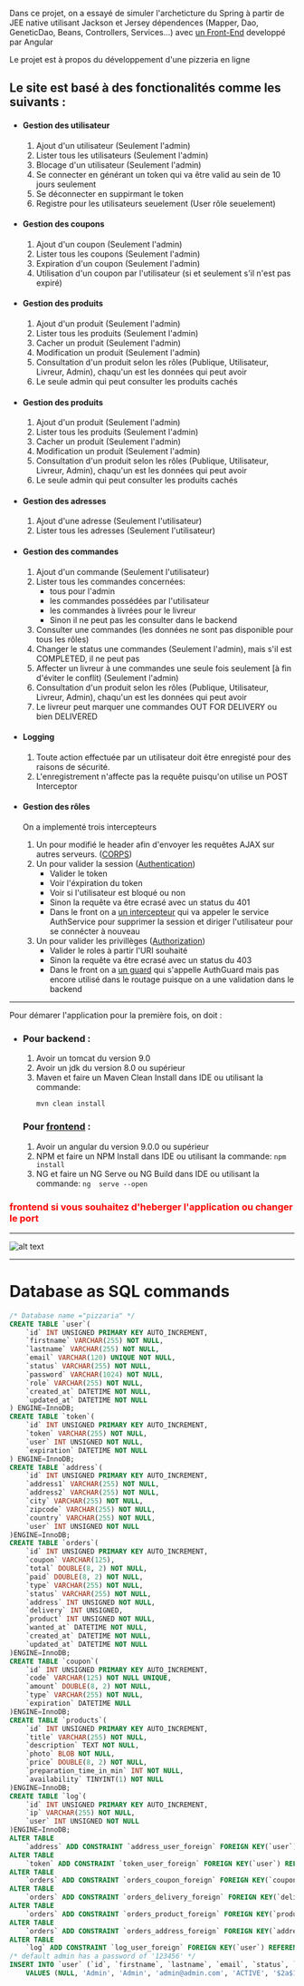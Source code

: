 
<p>Dans ce projet, on a essayé de simuler l'archeticture du Spring à partir de JEE native utilisant Jackson et Jersey dépendences (Mapper, Dao, GeneticDao, Beans, Controllers, Services...) avec <a _target="" href="https://github.com/pople10/pizzeriaFront">un Front-End</a> developpé par Angular</p>
<p>Le projet est à propos du développement d'une pizzeria en ligne</p>
<h2>Le site est basé à des fonctionalités comme les suivants : </h2>
<ul>
	<li>
		<h4>Gestion des utilisateur</h4>
		<ol>
			<li>Ajout d'un utilisateur (Seulement l'admin)</li>
			<li>Lister tous les utilisateurs (Seulement l'admin)</li>
			<li>Blocage d'un utilisateur (Seulement l'admin)</li>
			<li>Se connecter en générant un token qui va être valid au sein de 10 jours seulement</li>
			<li>Se déconnecter en suppirmant le token</li>
			<li>Registre pour les utilisateurs seuelement (User rôle seuelement)</li>
		</ol>
	</li>
	<li>
		<h4>Gestion des coupons</h4>
		<ol>
			<li>Ajout d'un coupon (Seulement l'admin)</li>
			<li>Lister tous les coupons (Seulement l'admin)</li>
			<li>Expiration d'un coupon (Seulement l'admin)</li>
			<li>Utilisation d'un coupon par l'utilisateur (si et seulement s'il n'est pas expiré)</li>
		</ol>
	</li>
	<li>
		<h4>Gestion des produits</h4>
		<ol>
			<li>Ajout d'un produit (Seulement l'admin)</li>
			<li>Lister tous les produits (Seulement l'admin)</li>
			<li>Cacher un produit (Seulement l'admin)</li>
			<li>Modification un produit (Seulement l'admin)</li>
			<li>Consultation d'un produit selon les rôles (Publique, Utilisateur, Livreur, Admin), chaqu'un est les données qui peut avoir</li>
			<li>Le seule admin qui peut consulter les produits cachés</li>
		</ol>
	</li>
	<li>
		<h4>Gestion des produits</h4>
		<ol>
			<li>Ajout d'un produit (Seulement l'admin)</li>
			<li>Lister tous les produits (Seulement l'admin)</li>
			<li>Cacher un produit (Seulement l'admin)</li>
			<li>Modification un produit (Seulement l'admin)</li>
			<li>Consultation d'un produit selon les rôles (Publique, Utilisateur, Livreur, Admin), chaqu'un est les données qui peut avoir</li>
			<li>Le seule admin qui peut consulter les produits cachés</li>
		</ol>
	</li>
	<li>
		<h4>Gestion des adresses</h4>
		<ol>
			<li>Ajout d'une adresse (Seulement l'utilisateur)</li>
			<li>Lister tous les adresses (Seulement l'utilisateur)</li>
		</ol>
	</li>
	<li>
		<h4>Gestion des commandes</h4>
		<ol>
			<li>Ajout d'un commande (Seulement l'utilisateur)</li>
			<li>Lister tous les commandes concernées:
				<ul>
					<li>tous pour l'admin</li>
					<li>les commandes possédées par l'utilisateur</li>
					<li>les commandes à livrées pour le livreur</li>
					<li>Sinon il ne peut pas les consulter dans le backend</li>
				</ul>
			</li>
			<li>Consulter une commandes (les données ne sont pas disponible pour tous les rôles)</li>
			<li>Changer le status une commandes (Seulement l'admin), mais s'il est COMPLETED, il ne peut pas</li>
			<li>Affecter un livreur à une commandes une seule fois seulement [à fin d'éviter le conflit) (Seulement l'admin)</li>
			<li>Consultation d'un produit selon les rôles (Publique, Utilisateur, Livreur, Admin), chaqu'un est les données qui peut avoir</li>
			<li>Le livreur peut marquer une commandes OUT FOR DELIVERY ou bien DELIVERED</li>
		</ol>
	</li>
	<li>
		<h4>Logging</h4>
		<ol>
			<li>Toute action effectuée par un utilisateur doit être enregisté pour des raisons de sécurité.</li>
			<li>L'enregistrement n'affecte pas la requête puisqu'on utilise un POST Interceptor</li>
		</ol>
	</li>
	<li>
		<h4>Gestion des rôles</h4>
		<p>On a implementé trois intercepteurs</p>
		<ol>
			<li>Un pour modifié le header afin d'envoyer les requêtes AJAX sur autres serveurs. (<a href="https://github.com/pople10/pizzeriaBackend/blob/master/src/main/java/com/project/pizzeria/interceptors/CORSFilter.java">CORPS</a>)</li>
			<li>Un pour valider la session (<a href="https://github.com/pople10/pizzeriaBackend/blob/master/src/main/java/com/project/pizzeria/interceptors/AuthentificationFilter.java">Authentication</a>)
				<ul>
					<li>Valider le token</li>
					<li>Voir l'éxpiration du token</li>
					<li>Voir si l'utilisateur est bloqué ou non</li>
					<li>Sinon la requête va être ecrasé avec un status du 401</li>
					<li>Dans le front on a <a href="https://github.com/pople10/pizzeriaFront/blob/master/src/app/interceptor/auth.interceptor.ts">un intercepteur</a> qui va appeler le service AuthService pour supprimer la session et diriger l'utilisateur pour se connécter à nouveau</li>
				</ul>
			</li>
			<li>Un pour valider les privillèges (<a href="https://github.com/pople10/pizzeriaBackend/blob/master/src/main/java/com/project/pizzeria/interceptors/AuthorizationFilter.java">Authorization</a>)
				<ul>
					<li>Valider le roles à partir l'URI souhaité</li>
					<li>Sinon la requête va être ecrasé avec un status du 403</li>
					<li>Dans le front on a <a href="https://github.com/pople10/pizzeriaFront/blob/master/src/app/guard/auth.guard.ts">un guard</a> qui s'appelle AuthGuard mais pas encore utilisé dans le routage puisque on a une validation dans le backend</li>
				</ul>
			</li>
		</ol>
	</li>
</ul>
<hr>
<p>Pour démarer l'application pour la première fois, on doit : </p>
<ul>
	<li>
		<h3>Pour backend :</h3>
		<ol type="1">
			<li>Avoir un tomcat du version 9.0</li>
			<li>Avoir un jdk du version 8.0 ou supérieur</li>
			<li>Maven et faire un Maven Clean Install dans IDE ou utilisant la commande:
			</li>
			
``` mvn clean install ```
		</ol>
		<h3>Pour <a _target="" href="https://github.com/pople10/pizzeriaFront">frontend</a> :</h3>
		<ol type="1">
			<li>Avoir un angular du version 9.0.0 ou supérieur</li>
			<li>NPM et faire un NPM Install dans IDE ou utilisant la commande:
``` npm install ```
			</li>
			<li>NG et faire un NG Serve ou NG Build dans IDE ou utilisant la commande:
``` ng  serve --open ```
			</li>
		</ol>
	</li>
</ul>
<h3 style="color:#ff0000;>N'oublier pas de modifier le lien du serveur dans le env.ts dans le <a _target="" href="https://github.com/pople10/pizzeriaFront">frontend</a> si vous souhaitez d'heberger l'application ou changer le port</h3>
<hr>

![alt text](https://github.com/pople10/pizzeriaBackend/blob/master/diagram.png?raw=true)
<hr>
<h1>Database as SQL commands</h1>

```sql
/* Database name ="pizzaria" */
CREATE TABLE `user`(
    `id` INT UNSIGNED PRIMARY KEY AUTO_INCREMENT,
    `firstname` VARCHAR(255) NOT NULL,
    `lastname` VARCHAR(255) NOT NULL,
    `email` VARCHAR(120) UNIQUE NOT NULL,
    `status` VARCHAR(255) NOT NULL,
	`password` VARCHAR(1024) NOT NULL,
    `role` VARCHAR(255) NOT NULL,
    `created_at` DATETIME NOT NULL,
    `updated_at` DATETIME NOT NULL
) ENGINE=InnoDB;
CREATE TABLE `token`(
    `id` INT UNSIGNED PRIMARY KEY AUTO_INCREMENT,
    `token` VARCHAR(255) NOT NULL,
	`user` INT UNSIGNED NOT NULL,
	`expiration` DATETIME NOT NULL
) ENGINE=InnoDB;
CREATE TABLE `address`(
    `id` INT UNSIGNED PRIMARY KEY AUTO_INCREMENT,
    `address1` VARCHAR(255) NOT NULL,
    `address2` VARCHAR(255) NOT NULL,
    `city` VARCHAR(255) NOT NULL,
    `zipcode` VARCHAR(255) NOT NULL,
    `country` VARCHAR(255) NOT NULL,
    `user` INT UNSIGNED NOT NULL
)ENGINE=InnoDB;
CREATE TABLE `orders`(
    `id` INT UNSIGNED PRIMARY KEY AUTO_INCREMENT,
    `coupon` VARCHAR(125),
    `total` DOUBLE(8, 2) NOT NULL,
    `paid` DOUBLE(8, 2) NOT NULL,
    `type` VARCHAR(255) NOT NULL,
	`status` VARCHAR(255) NOT NULL,
	`address` INT UNSIGNED NOT NULL,
    `delivery` INT UNSIGNED,
    `product` INT UNSIGNED NOT NULL,
    `wanted_at` DATETIME NOT NULL,
    `created_at` DATETIME NOT NULL,
	`updated_at` DATETIME NOT NULL
)ENGINE=InnoDB;
CREATE TABLE `coupon`(
    `id` INT UNSIGNED PRIMARY KEY AUTO_INCREMENT,
	`code` VARCHAR(125) NOT NULL UNIQUE,
    `amount` DOUBLE(8, 2) NOT NULL,
    `type` VARCHAR(255) NOT NULL,
    `expiration` DATETIME NULL
)ENGINE=InnoDB;
CREATE TABLE `products`(
    `id` INT UNSIGNED PRIMARY KEY AUTO_INCREMENT,
    `title` VARCHAR(255) NOT NULL,
    `description` TEXT NOT NULL,
	`photo` BLOB NOT NULL,
    `price` DOUBLE(8, 2) NOT NULL,
    `preparation_time_in_min` INT NOT NULL,
    `availability` TINYINT(1) NOT NULL
)ENGINE=InnoDB;
CREATE TABLE `log`(
    `id` INT UNSIGNED PRIMARY KEY AUTO_INCREMENT,
    `ip` VARCHAR(255) NOT NULL,
    `user` INT UNSIGNED NOT NULL
)ENGINE=InnoDB;
ALTER TABLE
    `address` ADD CONSTRAINT `address_user_foreign` FOREIGN KEY(`user`) REFERENCES `user`(`id`);
ALTER TABLE
    `token` ADD CONSTRAINT `token_user_foreign` FOREIGN KEY(`user`) REFERENCES `user`(`id`);
ALTER TABLE
    `orders` ADD CONSTRAINT `orders_coupon_foreign` FOREIGN KEY(`coupon`) REFERENCES `coupon`(`code`);
ALTER TABLE
    `orders` ADD CONSTRAINT `orders_delivery_foreign` FOREIGN KEY(`delivery`) REFERENCES `user`(`id`);
ALTER TABLE
    `orders` ADD CONSTRAINT `orders_product_foreign` FOREIGN KEY(`product`) REFERENCES `products`(`id`);
ALTER TABLE
    `orders` ADD CONSTRAINT `orders_address_foreign` FOREIGN KEY(`address`) REFERENCES `address`(`id`);
ALTER TABLE
    `log` ADD CONSTRAINT `log_user_foreign` FOREIGN KEY(`user`) REFERENCES `user`(`id`);
/* default admin has a password of '123456' */
INSERT INTO `user` (`id`, `firstname`, `lastname`, `email`, `status`, `password`, `role`, `created_at`, `updated_at`) 
	VALUES (NULL, 'Admin', 'Admin', 'admin@admin.com', 'ACTIVE', '$2a$12$Y/klX4Tx.dI7QnWQ6odgXeem8n82HnPGRrFtT5BaN9A8SOWSqraUq', 'ADMIN', '2022-03-28 20:07:44', '2022-03-28 20:07:44');
```
